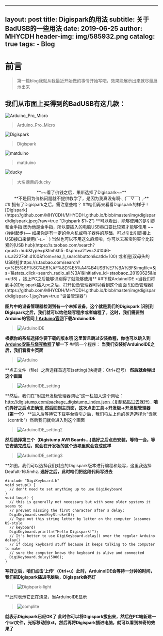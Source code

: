 ﻿
---
layout:     post
title:      Digispark的用法
subtitle:   关于BadUSB的一些用法
date:       2019-06-25
author:     MHYCDH
header-img: img/585932.png
catalog: true
tags:
    - Blog
---

# 前言
>第一篇blog我就从我最近开始做的事情开始写吧，效果能展示出来就尽量展示出来

## 我们从市面上买得到的BadUSB有这几款：
![Arduino_Pro_Micro](https://github.com/MHYCDH/MHYCDH.github.io/blob/master/img/digispard/Arduino_Pro_Micro.jpg?raw=true "Arduino_Pro_Micro $10")
>Arduino_Pro_Micro

![Digispark](https://github.com/MHYCDH/MHYCDH.github.io/blob/master/img/digispard/digispark.jpeg?raw=true "Digispark $1~2")
>Digispark

![matduino](https://github.com/MHYCDH/MHYCDH.github.io/blob/master/img/digispard/matduino.png?raw=true "matduino $17~31")
>matduino

![ducky](https://github.com/MHYCDH/MHYCDH.github.io/blob/master/img/digispard/ducky.png?raw=true "ducky $49.99")
>大名鼎鼎的ducky

<center>**~~看了价钱之后，果断选择了Digispark~~**</center>
<center>**不是因为价格问题就不提供教学了，是因为我真没有啊╮(￣▽￣)╭**</center>
## 拥有了Digispark之后，需注意些啥？
##咱们再来看看Digispark的样子
![Digispark](https://github.com/MHYCDH/MHYCDH.github.io/blob/master/img/digispard/digispark.jpeg?raw=true "Digispark $1~2")
**可以看出，能够使用的是引脚和金手指</center>
因为他是金手指，所以要插入的电脑USB串口要比较紧才能够使用 ~~(弹射起步)~~
如果你是有一定的单片机或电子器件的基础，可以引出引脚接上USB接口来使用(´-ι_-｀)
当然也可以不用这么麻烦啦，你可以去某宝购买个比较紧的[USB hub](https://s.taobao.com/search?q=usb+hub&type=p&tmhkh5=&spm=a21wu.241046-us.a2227oh.d100&from=sea_1_searchbutton&catId=100) 或者是[双母头的USB线](https://s.taobao.com/search?q=%E5%8F%8C%E6%AF%8D%E5%A4%B4USB%E7%BA%BF&imgfile=&js=1&stats_click=search_radio_all%3A1&initiative_id=staobaoz_20190625&ie=utf8) ，接上PC之后能够识别得了就能够使用**
##下载ArduinoIDE
>当我们将到手的Digispark插入pc之后，打开设备管理器可以看到这个画面
![设备管理器](https://github.com/MHYCDH/MHYCDH.github.io/blob/master/img/digispard/digispark-1.jpg?raw=true "设备管理器")

**图片中的设备管理器检测到有一个未知设备，这个就是我们的Digispark**
**识别到Digispark之后，我们就可以给他烧写程序或者编程了。这时，我们需要到Arduino的官网上[Arduino官网](https://www.arduino.cc/en/Main/Software)下载ArduinoIDE**
>![ArduinoIDE](https://github.com/MHYCDH/MHYCDH.github.io/blob/master/img/digispard/ArduinoIDE.png?raw=true "ArduinoIDE")

**根据你的系统选择你要下载的版本哦
这里暂且跳过安装教程，你也可以跳入到[Arduino安装与烧写教程](https://blog.csdn.net/qq_23937195/article/details/68944217)了解一下**
##第一个程序：
**当我们安装好ArduinoIDE之后，我们看看主页面**
>![Arduino](https://github.com/MHYCDH/MHYCDH.github.io/blob/master/img/digispard/Arduinoide.png?raw=true)

**点击文件（file）之后选择首选项(setting)(快捷键：Ctrl+逗号）
**然后就会弹出这个画面**
>![ArduinoIDE_setting](https://github.com/MHYCDH/MHYCDH.github.io/blob/master/img/digispard/ArduinoIDE_setting.png?raw=true "ArduinoIDE_setting")

**然后，我们在“附加开发板管理器网址”这一栏加入这个网址：http://digistump.com/package_digistump_index.json（复制粘贴过去就行）
**咱们弄好之后点击确定,然后回到主页面，这次点击工具->开发板->开发板管理器（第一个）**
**进入后等待它下载平台索引之后，我们将左上角的类选选择为“贡献（contrib"）然后我们就会进入到这个画面
>![ArduinoIDE_setting2](https://github.com/MHYCDH/MHYCDH.github.io/blob/master/img/digispard/arduinoIDE_setting2.png?raw=true)

**然后选择第三个（Digistump AVR Boards...)选好之后点击安装，等待一会，等它安装完成后，就会在开发板的这个选项里就会变成这样**
>![ArduinoIDE_setting3](https://github.com/MHYCDH/MHYCDH.github.io/blob/master/img/digispard/arduinoIDE_setting3.jpg?raw=true)

**如图，我们可以选择我们对应的Digispark版本进行编程和烧写，这里我选择Deafult-16.5mhz.
**选好之后，此时咱们把这段代码写进去**
```
#include "DigiKeyboard.h"
void setup() {
  // don't need to set anything up to use DigiKeyboard
}
void loop() {
  // this is generally not necessary but with some older systems it seems to
  // prevent missing the first character after a delay:
  DigiKeyboard.sendKeyStroke(0);
  // Type out this string letter by letter on the computer (assumes US-style
  // keyboard)
  DigiKeyboard.println("Hello Digispark!");
  // It's better to use DigiKeyboard.delay() over the regular Arduino delay()
  // if doing keyboard stuff because it keeps talking to the computer to make
  // sure the computer knows the keyboard is alive and connected
  DigiKeyboard.delay(5000);
}
```
**写好之后，咱们点击‘上传’（Ctrl+u）此时，ArduinoIDE会等待一分钟的时间，我们把Digispark插进电脑后，Digispark会亮灯**
>![Digispark-light](https://github.com/MHYCDH/MHYCDH.github.io/blob/master/img/digispard/Digispark-light.jpg?raw=true)

**此时表示它正在烧录，当ArduinoIDE显示
>![complite](https://github.com/MHYCDH/MHYCDH.github.io/blob/master/img/digispard/complite.png?raw=true)

**就表示Digispark已经OK了**
**此时你可以将Digispark拔出来，然后在PC端新建一个txt文件，光标移动到txt，然后再将Digispark插进电脑，就可以看到神奇的效果了**
